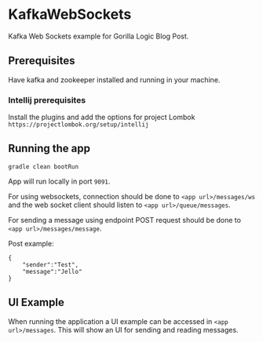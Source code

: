 # KafkaWebSockets
Kafka Web Sockets example for Gorilla Logic Blog Post.


## Prerequisites
Have kafka and zookeeper installed and running in your machine.

### Intellij prerequisites
Install the plugins and add the options for project Lombok `https://projectlombok.org/setup/intellij`


## Running the app
```
gradle clean bootRun
```

App will run locally in port `9091`.

For using websockets, connection should be done to `<app url>/messages/ws` and the web socket client should listen to `<app url>/queue/messages`.

For sending a message using endpoint POST request should be done to `<app url>/messages/message`.

Post example:
```
{
    "sender":"Test",
    "message":"Jello"
}
```

## UI Example
When running the application a UI example can be accessed in `<app url>/messages`. This will show an UI for sending and reading messages.

